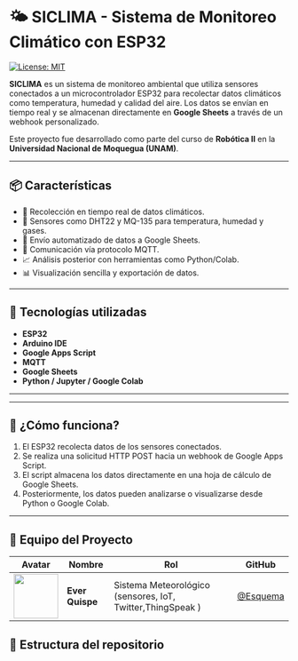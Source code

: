 # 🌤️ SICLIMA - Sistema de Monitoreo Climático con ESP32

[![License: MIT](https://img.shields.io/badge/License-MIT-green.svg)](LICENSE)

**SICLIMA** es un sistema de monitoreo ambiental que utiliza sensores conectados a un microcontrolador ESP32 para recolectar datos climáticos como temperatura, humedad y calidad del aire. Los datos se envían en tiempo real y se almacenan directamente en **Google Sheets** a través de un webhook personalizado.

Este proyecto fue desarrollado como parte del curso de **Robótica II** en la **Universidad Nacional de Moquegua (UNAM)**.

---

## 📦 Características

- 📡 Recolección en tiempo real de datos climáticos.
- 🧪 Sensores como DHT22 y MQ-135 para temperatura, humedad y gases.
- 🔄 Envío automatizado de datos a Google Sheets.
- 🔐 Comunicación vía protocolo MQTT.
- 📈 Análisis posterior con herramientas como Python/Colab.
- 📊 Visualización sencilla y exportación de datos.

---

## 🧰 Tecnologías utilizadas

- **ESP32**
- **Arduino IDE**
- **Google Apps Script**
- **MQTT**
- **Google Sheets**
- **Python / Jupyter / Google Colab**

---


---

## 🚀 ¿Cómo funciona?

1. El ESP32 recolecta datos de los sensores conectados.
2. Se realiza una solicitud HTTP POST hacia un webhook de Google Apps Script.
3. El script almacena los datos directamente en una hoja de cálculo de Google Sheets.
4. Posteriormente, los datos pueden analizarse o visualizarse desde Python o Google Colab.

---

## 👥 Equipo del Proyecto

| Avatar | Nombre | Rol | GitHub |
|--------|--------|-----|--------|
| <img src="https://github.com/Esquema.png" width="80" height="80" /> | **Ever Quispe** | Sistema Meteorológico (sensores, IoT, Twitter,ThingSpeak ) | [@Esquema](https://github.com/Esquema) |


## 📁 Estructura del repositorio

